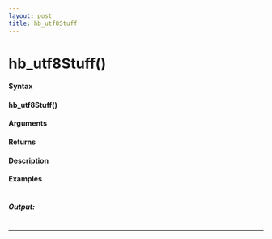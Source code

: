 ```yaml
---
layout: post
title: hb_utf8Stuff
---
```


# hb_utf8Stuff()


#### Syntax

#### hb_utf8Stuff()

#### Arguments

#### Returns

#### Description

#### Examples

```

```

##### Output:

```

```

---